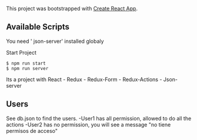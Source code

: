 This project was bootstrapped with [Create React App](https://github.com/facebook/create-react-app).

## Available Scripts

You need ' json-server' installed globaly

Start Project 
```
$ npm run start
$ npm run server
```

Its a project with React - Redux - Redux-Form - Redux-Actions - Json-server

## Users
See db.json to find  the users.
    -User1 has all permission, allowed to do all the actions
    -User2 has no permission, you will see a message "no tiene permisos de acceso"


